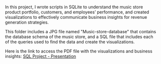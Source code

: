 In this project, I wrote scripts in SQLite to understand the music store product portfolio, customers, and employees’ performance, and created visualizations to effectively communicate business insights for revenue generation strategies. 

This folder includes a JPG file named "Music-store-database" that contains the database schema of the music store, and a SQL file that includes each of the queries used to find the data and create the visualizations.

Here is the link to access the PDF file with the visualizations and business insights: [SQL Project - Presentation](https://drive.google.com/file/d/1uwwq6zckSlHPJQlGCe_dueC9EeN7GUFH/view?usp=sharing)
